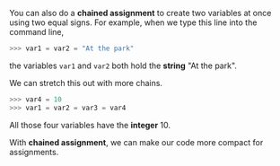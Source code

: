 <!--title={Chained Assignments}-->
<!--badges={Python: 15}-->
<!--concepts={Variables}-->

You can also do a **chained assignment** to create two variables at once using two equal signs. For example, when we type this line into the command line,

```python
>>> var1 = var2 = "At the park"
```

the variables `var1` and `var2` both hold the **string** "At the park".

We can stretch this out with more chains.

```python
>>> var4 = 10
>>> var1 = var2 = var3 = var4
```

All those four variables have the **integer** 10.

With **chained assignment**, we can make our code more compact for assignments.

